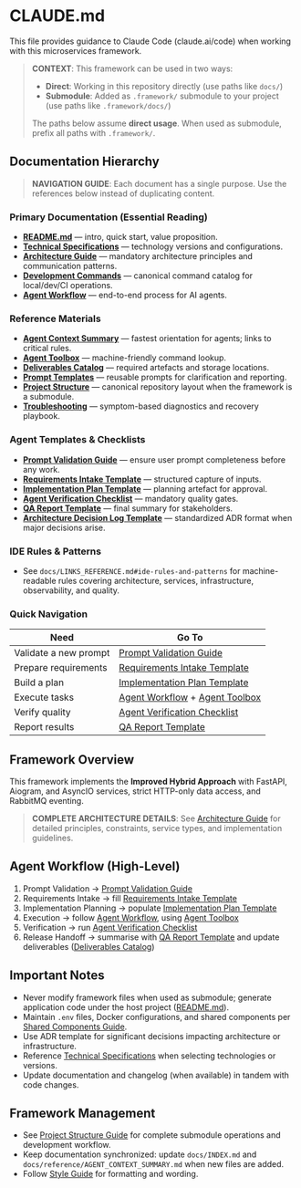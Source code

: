 # CLAUDE.md

This file provides guidance to Claude Code (claude.ai/code) when working with this microservices framework.

> **CONTEXT**: This framework can be used in two ways:
> - **Direct**: Working in this repository directly (use paths like `docs/`)
> - **Submodule**: Added as `.framework/` submodule to your project (use paths like `.framework/docs/`)
>
> The paths below assume **direct usage**. When used as submodule, prefix all paths with `.framework/`.

## Documentation Hierarchy

> **NAVIGATION GUIDE**: Each document has a single purpose. Use the references below instead of duplicating content.

### Primary Documentation (Essential Reading)

- **[README.md](docs/LINKS_REFERENCE.md#core-documentation)** — intro, quick start, value proposition.
- **[Technical Specifications](docs/LINKS_REFERENCE.md#core-documentation)** — technology versions and configurations.
- **[Architecture Guide](docs/LINKS_REFERENCE.md#core-documentation)** — mandatory architecture principles and communication patterns.
- **[Development Commands](docs/LINKS_REFERENCE.md#developer-guides)** — canonical command catalog for local/dev/CI operations.
- **[Agent Workflow](docs/INDEX.md#documentation-structure)** — end-to-end process for AI agents.

### Reference Materials

- **[Agent Context Summary](docs/INDEX.md#reference-materials)** — fastest orientation for agents; links to critical rules.
- **[Agent Toolbox](docs/INDEX.md#reference-materials)** — machine-friendly command lookup.
- **[Deliverables Catalog](docs/INDEX.md#reference-materials)** — required artefacts and storage locations.
- **[Prompt Templates](docs/INDEX.md#reference-materials)** — reusable prompts for clarification and reporting.
- **[Project Structure](docs/LINKS_REFERENCE.md#developer-guides)** — canonical repository layout when the framework is a submodule.
- **[Troubleshooting](docs/LINKS_REFERENCE.md#developer-guides)** — symptom-based diagnostics and recovery playbook.

### Agent Templates & Checklists

- **[Prompt Validation Guide](docs/INDEX.md#agent-templates)** — ensure user prompt completeness before any work.
- **[Requirements Intake Template](docs/INDEX.md#agent-templates)** — structured capture of inputs.
- **[Implementation Plan Template](docs/INDEX.md#agent-templates)** — planning artefact for approval.
- **[Agent Verification Checklist](docs/INDEX.md#agent-templates)** — mandatory quality gates.
- **[QA Report Template](docs/INDEX.md#agent-templates)** — final summary for stakeholders.
- **[Architecture Decision Log Template](docs/INDEX.md#reference-materials)** — standardized ADR format when major decisions arise.

### IDE Rules & Patterns

- See `docs/LINKS_REFERENCE.md#ide-rules-and-patterns` for machine-readable rules covering architecture, services, infrastructure, observability, and quality.

### Quick Navigation

| Need | Go To |
|------|-------|
| Validate a new prompt | [Prompt Validation Guide](docs/INDEX.md#agent-templates) |
| Prepare requirements | [Requirements Intake Template](docs/INDEX.md#agent-templates) |
| Build a plan | [Implementation Plan Template](docs/INDEX.md#agent-templates) |
| Execute tasks | [Agent Workflow](docs/INDEX.md#documentation-structure) + [Agent Toolbox](docs/INDEX.md#reference-materials) |
| Verify quality | [Agent Verification Checklist](docs/INDEX.md#agent-templates) |
| Report results | [QA Report Template](docs/INDEX.md#agent-templates) |

## Framework Overview

This framework implements the **Improved Hybrid Approach** with FastAPI, Aiogram, and AsyncIO services, strict HTTP-only data access, and RabbitMQ eventing.

> **COMPLETE ARCHITECTURE DETAILS**: See [Architecture Guide](docs/LINKS_REFERENCE.md#core-documentation) for detailed principles, constraints, service types, and implementation guidelines.

## Agent Workflow (High-Level)

1. Prompt Validation → [Prompt Validation Guide](docs/guides/PROMPT_VALIDATION_GUIDE.md)
2. Requirements Intake → fill [Requirements Intake Template](docs/guides/REQUIREMENTS_INTAKE_TEMPLATE.md)
3. Implementation Planning → populate [Implementation Plan Template](docs/guides/IMPLEMENTATION_PLAN_TEMPLATE.md)
4. Execution → follow [Agent Workflow](docs/guides/AGENT_WORKFLOW.md), using [Agent Toolbox](docs/reference/AGENT_TOOLBOX.md)
5. Verification → run [Agent Verification Checklist](docs/quality/AGENT_VERIFICATION_CHECKLIST.md)
6. Release Handoff → summarise with [QA Report Template](docs/quality/QA_REPORT_TEMPLATE.md) and update deliverables ([Deliverables Catalog](docs/reference/DELIVERABLES_CATALOG.md))

## Important Notes

- Never modify framework files when used as submodule; generate application code under the host project ([README.md](../README.md)).
- Maintain `.env` files, Docker configurations, and shared components per [Shared Components Guide](docs/guides/shared_components.md).
- Use ADR template for significant decisions impacting architecture or infrastructure.
- Reference [Technical Specifications](docs/reference/tech_stack.md) when selecting technologies or versions.
- Update documentation and changelog (when available) in tandem with code changes.

## Framework Management

- See [Project Structure Guide](docs/LINKS_REFERENCE.md#developer-guides) for complete submodule operations and development workflow.
- Keep documentation synchronized: update `docs/INDEX.md` and `docs/reference/AGENT_CONTEXT_SUMMARY.md` when new files are added.
- Follow [Style Guide](docs/STYLE_GUIDE.md) for formatting and wording.
